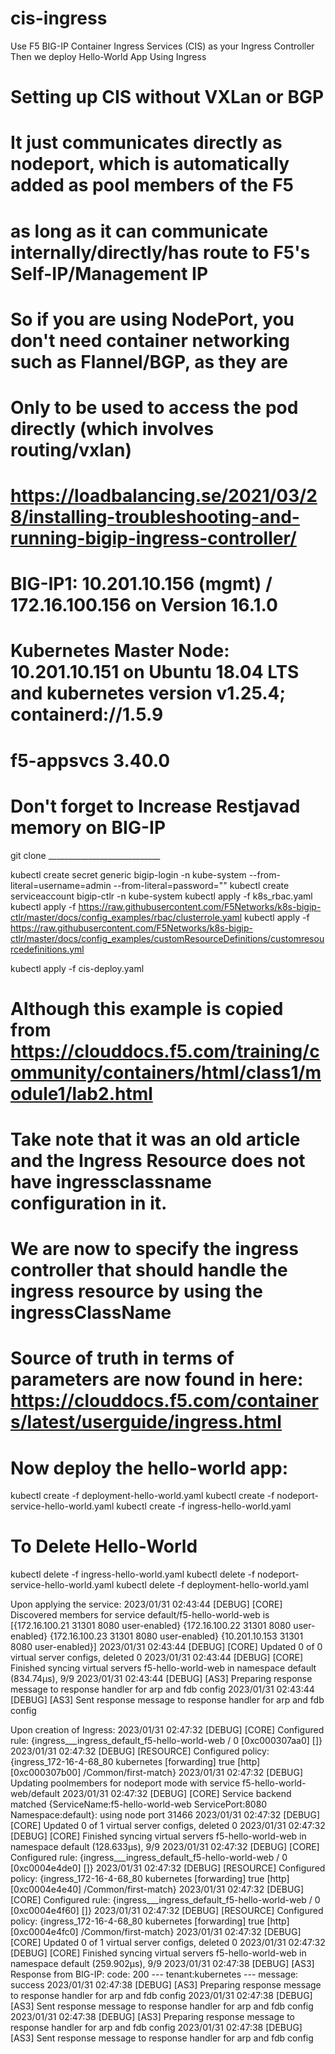 # cis-ingress
Use F5 BIG-IP Container Ingress Services (CIS) as your Ingress Controller
Then we deploy Hello-World App Using Ingress

# Setting up CIS without VXLan or BGP 
# It just communicates directly as nodeport, which is automatically added as pool members of the F5 
# as long as it can communicate  internally/directly/has route to F5's Self-IP/Management IP 
# So if you are using NodePort, you don't need container networking such as Flannel/BGP, as they are
# Only to be used to access the pod directly (which involves routing/vxlan)

# https://loadbalancing.se/2021/03/28/installing-troubleshooting-and-running-bigip-ingress-controller/

# BIG-IP1: 10.201.10.156 (mgmt) / 172.16.100.156 on Version 16.1.0
# Kubernetes Master Node: 10.201.10.151 on Ubuntu 18.04 LTS and kubernetes version v1.25.4; containerd://1.5.9
# f5-appsvcs 	3.40.0
# Don't forget to Increase Restjavad memory on BIG-IP

git clone  ____________________________

kubectl create secret generic bigip-login -n kube-system --from-literal=username=admin --from-literal=password="<BIG-IP Password>"
kubectl create serviceaccount bigip-ctlr -n kube-system
kubectl apply -f k8s_rbac.yaml
kubectl apply -f https://raw.githubusercontent.com/F5Networks/k8s-bigip-ctlr/master/docs/config_examples/rbac/clusterrole.yaml
kubectl apply -f https://raw.githubusercontent.com/F5Networks/k8s-bigip-ctlr/master/docs/config_examples/customResourceDefinitions/customresourcedefinitions.yml

kubectl apply -f  cis-deploy.yaml

# Although this example is copied from https://clouddocs.f5.com/training/community/containers/html/class1/module1/lab2.html
# Take note that it was an old article and the Ingress Resource does not have ingressclassname configuration in it. 
# We are now to specify the ingress controller that should handle the ingress resource by using the ingressClassName 
# Source of truth in terms of parameters are now found in here: https://clouddocs.f5.com/containers/latest/userguide/ingress.html

# Now deploy the hello-world app: 

kubectl create -f deployment-hello-world.yaml
kubectl create -f nodeport-service-hello-world.yaml
kubectl create -f ingress-hello-world.yaml

# To Delete Hello-World

kubectl delete -f ingress-hello-world.yaml
kubectl delete -f nodeport-service-hello-world.yaml
kubectl delete -f deployment-hello-world.yaml



Upon applying the service: 
2023/01/31 02:43:44 [DEBUG] [CORE] Discovered members for service default/f5-hello-world-web is [{172.16.100.21 31301 8080 user-enabled} {172.16.100.22 31301 8080 user-enabled} {172.16.100.23 31301 8080 user-enabled} {10.201.10.153 31301 8080 user-enabled}]
2023/01/31 02:43:44 [DEBUG] [CORE] Updated 0 of 0 virtual server configs, deleted 0
2023/01/31 02:43:44 [DEBUG] [CORE] Finished syncing virtual servers f5-hello-world-web in namespace default (834.74µs), 9/9
2023/01/31 02:43:44 [DEBUG] [AS3] Preparing response message to response handler for arp and fdb config
2023/01/31 02:43:44 [DEBUG] [AS3] Sent response message to response handler for arp and fdb config


Upon creation of Ingress: 
2023/01/31 02:47:32 [DEBUG] [CORE] Configured rule: {ingress___ingress_default_f5-hello-world-web / 0 [0xc000307aa0] []}
2023/01/31 02:47:32 [DEBUG] [RESOURCE] Configured policy: {ingress_172-16-4-68_80 kubernetes  [forwarding]  true [http] [0xc000307b00] /Common/first-match}
2023/01/31 02:47:32 [DEBUG] Updating poolmembers for nodeport mode with service f5-hello-world-web/default
2023/01/31 02:47:32 [DEBUG] [CORE] Service backend matched {ServiceName:f5-hello-world-web ServicePort:8080 Namespace:default}: using node port 31466
2023/01/31 02:47:32 [DEBUG] [CORE] Updated 0 of 1 virtual server configs, deleted 0
2023/01/31 02:47:32 [DEBUG] [CORE] Finished syncing virtual servers f5-hello-world-web in namespace default (128.633µs), 9/9
2023/01/31 02:47:32 [DEBUG] [CORE] Configured rule: {ingress___ingress_default_f5-hello-world-web / 0 [0xc0004e4de0] []}
2023/01/31 02:47:32 [DEBUG] [RESOURCE] Configured policy: {ingress_172-16-4-68_80 kubernetes  [forwarding]  true [http] [0xc0004e4e40] /Common/first-match}
2023/01/31 02:47:32 [DEBUG] [CORE] Configured rule: {ingress___ingress_default_f5-hello-world-web / 0 [0xc0004e4f60] []}
2023/01/31 02:47:32 [DEBUG] [RESOURCE] Configured policy: {ingress_172-16-4-68_80 kubernetes  [forwarding]  true [http] [0xc0004e4fc0] /Common/first-match}
2023/01/31 02:47:32 [DEBUG] [CORE] Updated 0 of 1 virtual server configs, deleted 0
2023/01/31 02:47:32 [DEBUG] [CORE] Finished syncing virtual servers f5-hello-world-web in namespace default (259.902µs), 9/9
2023/01/31 02:47:38 [DEBUG] [AS3] Response from BIG-IP: code: 200 --- tenant:kubernetes --- message: success
2023/01/31 02:47:38 [DEBUG] [AS3] Preparing response message to response handler for arp and fdb config
2023/01/31 02:47:38 [DEBUG] [AS3] Sent response message to response handler for arp and fdb config
2023/01/31 02:47:38 [DEBUG] [AS3] Preparing response message to response handler for arp and fdb config
2023/01/31 02:47:38 [DEBUG] [AS3] Sent response message to response handler for arp and fdb config



